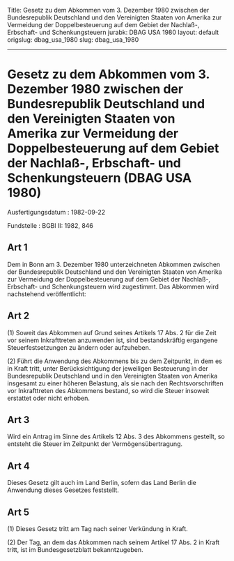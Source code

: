 Title: Gesetz zu dem Abkommen vom 3. Dezember 1980 zwischen der Bundesrepublik Deutschland
  und den Vereinigten Staaten von Amerika zur Vermeidung der Doppelbesteuerung auf
  dem Gebiet der Nachlaß-, Erbschaft- und Schenkungsteuern
jurabk: DBAG USA 1980
layout: default
origslug: dbag_usa_1980
slug: dbag_usa_1980

---

# Gesetz zu dem Abkommen vom 3. Dezember 1980 zwischen der Bundesrepublik Deutschland und den Vereinigten Staaten von Amerika zur Vermeidung der Doppelbesteuerung auf dem Gebiet der Nachlaß-, Erbschaft- und Schenkungsteuern (DBAG USA 1980)

Ausfertigungsdatum
:   1982-09-22

Fundstelle
:   BGBl II: 1982, 846



## Art 1

Dem in Bonn am 3. Dezember 1980 unterzeichneten Abkommen zwischen der
Bundesrepublik Deutschland und den Vereinigten Staaten von Amerika zur
Vermeidung der Doppelbesteuerung auf dem Gebiet der Nachlaß-,
Erbschaft- und Schenkungsteuern wird zugestimmt. Das Abkommen wird
nachstehend veröffentlicht:


## Art 2

(1) Soweit das Abkommen auf Grund seines Artikels 17 Abs. 2 für die
Zeit vor seinem Inkrafttreten anzuwenden ist, sind bestandskräftig
ergangene Steuerfestsetzungen zu ändern oder aufzuheben.

(2) Führt die Anwendung des Abkommens bis zu dem Zeitpunkt, in dem es
in Kraft tritt, unter Berücksichtigung der jeweiligen Besteuerung in
der Bundesrepublik Deutschland und in den Vereinigten Staaten von
Amerika insgesamt zu einer höheren Belastung, als sie nach den
Rechtsvorschriften vor Inkrafttreten des Abkommens bestand, so wird
die Steuer insoweit erstattet oder nicht erhoben.


## Art 3

Wird ein Antrag im Sinne des Artikels 12 Abs. 3 des Abkommens
gestellt, so entsteht die Steuer im Zeitpunkt der
Vermögensübertragung.


## Art 4

Dieses Gesetz gilt auch im Land Berlin, sofern das Land Berlin die
Anwendung dieses Gesetzes feststellt.


## Art 5

(1) Dieses Gesetz tritt am Tag nach seiner Verkündung in Kraft.

(2) Der Tag, an dem das Abkommen nach seinem Artikel 17 Abs. 2 in
Kraft tritt, ist im Bundesgesetzblatt bekanntzugeben.

